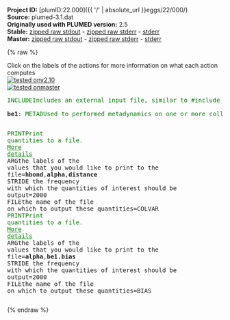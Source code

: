 **Project ID:** [plumID:22.000]({{ '/' | absolute_url }}eggs/22/000/)  
**Source:** plumed-3.1.dat  
**Originally used with PLUMED version:** 2.5  
**Stable:** [zipped raw stdout](plumed-3.1.dat.plumed.stdout.txt.zip) - [zipped raw stderr](plumed-3.1.dat.plumed.stderr.txt.zip) - [stderr](plumed-3.1.dat.plumed.stderr)  
**Master:** [zipped raw stdout](plumed-3.1.dat.plumed_master.stdout.txt.zip) - [zipped raw stderr](plumed-3.1.dat.plumed_master.stderr.txt.zip) - [stderr](plumed-3.1.dat.plumed_master.stderr)  

{% raw %}
<div class="plumedpreheader">
<div class="headerInfo" id="value_details_data/plumed-3.1.dat"> Click on the labels of the actions for more information on what each action computes </div>
<div class="containerBadge">
<div class="headerBadge"><a href="plumed-3.1.dat.plumed.stderr"><img src="https://img.shields.io/badge/v2.10-passing-green.svg" alt="tested onv2.10" /></a></div>
<div class="headerBadge"><a href="plumed-3.1.dat.plumed_master.stderr"><img src="https://img.shields.io/badge/master-passing-green.svg" alt="tested onmaster" /></a></div>
</div>
</div>
<pre class="plumedlisting">
<span id="data/plumed-3.1.datplumed-common-3.dat_short"><span class="plumedtooltip" style="color:green">INCLUDE<span class="right">Includes an external input file, similar to #include in C preprocessor. <a href="https://www.plumed.org/doc-master/user-doc/html/INCLUDE">More details</a>. Show <a class="toggler" href='javascript:;' onclick='toggleDisplay("data/plumed-3.1.datplumed-common-3.dat");'>included file</a><i></i></span></span> <span class="plumedtooltip">FILE<span class="right">file to be included<i></i></span></span>=<a class="toggler" href='javascript:;' onclick='toggleDisplay("data/plumed-3.1.datplumed-common-3.dat");'>plumed-common-3.dat</a>
</span><span id="data/plumed-3.1.datplumed-common-3.dat_long" style="display:none;"><span style="color:blue" class="comment"># The command:
</span><span class="toggler" style="color:red" onclick='toggleDisplay("data/plumed-3.1.datplumed-common-3.dat")'># INCLUDE FILE=plumed-common-3.dat
</span><span style="color:blue" class="comment"># ensures PLUMED loads the contents of the file called plumed-common-3.dat</span>
<span style="color:blue" class="comment"># The contents of this file are shown below (click the red comment to hide them).</span>
<span style="display:none;" id="data/plumed-3.1.datplumed-common-3.dat">The INCLUDE action with label <b>plumed-common-3.dat</b> calculates something</span><span class="plumedtooltip" style="color:green">UNITS<span class="right">This command sets the internal units for the code. <a href="https://www.plumed.org/doc-master/user-doc/html/UNITS" style="color:green">More details</a><i></i></span></span> <span class="plumedtooltip">LENGTH<span class="right">the units of lengths<i></i></span></span>=nm <span class="plumedtooltip">TIME<span class="right">the units of time<i></i></span></span>=ps  <span class="plumedtooltip">ENERGY<span class="right">the units of energy<i></i></span></span>=kj/mol
<span style="display:none;" id="data/plumed-3.1.dat">The UNITS action with label <b></b> calculates something</span><span class="plumedtooltip" style="color:green">MOLINFO<span class="right">This command is used to provide information on the molecules that are present in your system. <a href="https://www.plumed.org/doc-master/user-doc/html/MOLINFO" style="color:green">More details</a><i></i></span></span> <span class="plumedtooltip">STRUCTURE<span class="right">a file in pdb format containing a reference structure<i></i></span></span>=3.pdb
<span class="plumedtooltip" style="color:green">RANDOM_EXCHANGES<span class="right">Set random pattern for exchanges. <a href="https://www.plumed.org/doc-master/user-doc/html/RANDOM_EXCHANGES" style="color:green">More details</a><i></i></span></span>
<br/><b name="data/plumed-3.1.dathbond" onclick='showPath("data/plumed-3.1.dat","data/plumed-3.1.dathbond","data/plumed-3.1.dathbond","brown")'>hbond</b>: <span class="plumedtooltip" style="color:green">CONTACTMAP<span class="right">Calculate the distances between a number of pairs of atoms and transform each distance by a switching function. <a href="https://www.plumed.org/doc-master/user-doc/html/CONTACTMAP" style="color:green">More details</a><i></i></span></span> <span class="plumedtooltip">ATOMS1<span class="right">the atoms involved in each of the contacts you wish to calculate<i></i></span></span>=427,363 <span class="plumedtooltip">SWITCH1<span class="right">The switching functions to use for each of the contacts in your map. Options for this keyword are explained in the documentation for <a href="https://www.plumed.org/doc-master/user-doc/html/LESS_THAN">LESS_THAN</a>.<i></i></span></span>={Q R_0=0.01 BETA=50.0 LAMBDA=1.5 REF=0.32} <span class="plumedtooltip">WEIGHT1<span class="right">A weight value for a given contact, by default is 1<i></i></span></span>=0.09091 <span class="plumedtooltip">ATOMS2<span class="right">the atoms involved in each of the contacts you wish to calculate<i></i></span></span>=405,346 <span class="plumedtooltip">SWITCH2<span class="right">The switching functions to use for each of the contacts in your map. Options for this keyword are explained in the documentation for <a href="https://www.plumed.org/doc-master/user-doc/html/LESS_THAN">LESS_THAN</a>.<i></i></span></span>={Q R_0=0.01 BETA=50.0 LAMBDA=1.5 REF=0.32} <span class="plumedtooltip">WEIGHT2<span class="right">A weight value for a given contact, by default is 1<i></i></span></span>=0.09091 <span class="plumedtooltip">ATOMS3<span class="right">the atoms involved in each of the contacts you wish to calculate<i></i></span></span>=383,330 <span class="plumedtooltip">SWITCH3<span class="right">The switching functions to use for each of the contacts in your map. Options for this keyword are explained in the documentation for <a href="https://www.plumed.org/doc-master/user-doc/html/LESS_THAN">LESS_THAN</a>.<i></i></span></span>={Q R_0=0.01 BETA=50.0 LAMBDA=1.5 REF=0.32} <span class="plumedtooltip">WEIGHT3<span class="right">A weight value for a given contact, by default is 1<i></i></span></span>=0.09091 <span class="plumedtooltip">ATOMS4<span class="right">the atoms involved in each of the contacts you wish to calculate<i></i></span></span>=364,311 <span class="plumedtooltip">SWITCH4<span class="right">The switching functions to use for each of the contacts in your map. Options for this keyword are explained in the documentation for <a href="https://www.plumed.org/doc-master/user-doc/html/LESS_THAN">LESS_THAN</a>.<i></i></span></span>={Q R_0=0.01 BETA=50.0 LAMBDA=1.5 REF=0.32} <span class="plumedtooltip">WEIGHT4<span class="right">A weight value for a given contact, by default is 1<i></i></span></span>=0.09091 <span class="plumedtooltip">ATOMS5<span class="right">the atoms involved in each of the contacts you wish to calculate<i></i></span></span>=347,297 <span class="plumedtooltip">SWITCH5<span class="right">The switching functions to use for each of the contacts in your map. Options for this keyword are explained in the documentation for <a href="https://www.plumed.org/doc-master/user-doc/html/LESS_THAN">LESS_THAN</a>.<i></i></span></span>={Q R_0=0.01 BETA=50.0 LAMBDA=1.5 REF=0.32} <span class="plumedtooltip">WEIGHT5<span class="right">A weight value for a given contact, by default is 1<i></i></span></span>=0.09091 <span class="plumedtooltip">ATOMS6<span class="right">the atoms involved in each of the contacts you wish to calculate<i></i></span></span>=331,278 <span class="plumedtooltip">SWITCH6<span class="right">The switching functions to use for each of the contacts in your map. Options for this keyword are explained in the documentation for <a href="https://www.plumed.org/doc-master/user-doc/html/LESS_THAN">LESS_THAN</a>.<i></i></span></span>={Q R_0=0.01 BETA=50.0 LAMBDA=1.5 REF=0.32} <span class="plumedtooltip">WEIGHT6<span class="right">A weight value for a given contact, by default is 1<i></i></span></span>=0.09091 <span class="plumedtooltip">ATOMS7<span class="right">the atoms involved in each of the contacts you wish to calculate<i></i></span></span>=312,262 <span class="plumedtooltip">SWITCH7<span class="right">The switching functions to use for each of the contacts in your map. Options for this keyword are explained in the documentation for <a href="https://www.plumed.org/doc-master/user-doc/html/LESS_THAN">LESS_THAN</a>.<i></i></span></span>={Q R_0=0.01 BETA=50.0 LAMBDA=1.5 REF=0.32} <span class="plumedtooltip">WEIGHT7<span class="right">A weight value for a given contact, by default is 1<i></i></span></span>=0.09091 <span class="plumedtooltip">ATOMS8<span class="right">the atoms involved in each of the contacts you wish to calculate<i></i></span></span>=298,243 <span class="plumedtooltip">SWITCH8<span class="right">The switching functions to use for each of the contacts in your map. Options for this keyword are explained in the documentation for <a href="https://www.plumed.org/doc-master/user-doc/html/LESS_THAN">LESS_THAN</a>.<i></i></span></span>={Q R_0=0.01 BETA=50.0 LAMBDA=1.5 REF=0.32} <span class="plumedtooltip">WEIGHT8<span class="right">A weight value for a given contact, by default is 1<i></i></span></span>=0.09091 <span class="plumedtooltip">ATOMS9<span class="right">the atoms involved in each of the contacts you wish to calculate<i></i></span></span>=279,227 <span class="plumedtooltip">SWITCH9<span class="right">The switching functions to use for each of the contacts in your map. Options for this keyword are explained in the documentation for <a href="https://www.plumed.org/doc-master/user-doc/html/LESS_THAN">LESS_THAN</a>.<i></i></span></span>={Q R_0=0.01 BETA=50.0 LAMBDA=1.5 REF=0.32} <span class="plumedtooltip">WEIGHT9<span class="right">A weight value for a given contact, by default is 1<i></i></span></span>=0.09091 <span class="plumedtooltip">ATOMS10<span class="right">the atoms involved in each of the contacts you wish to calculate<i></i></span></span>=263,213 <span class="plumedtooltip">SWITCH10<span class="right">The switching functions to use for each of the contacts in your map. Options for this keyword are explained in the documentation for <a href="https://www.plumed.org/doc-master/user-doc/html/LESS_THAN">LESS_THAN</a>.<i></i></span></span>={Q R_0=0.01 BETA=50.0 LAMBDA=1.5 REF=0.32} <span class="plumedtooltip">WEIGHT10<span class="right">A weight value for a given contact, by default is 1<i></i></span></span>=0.09091 <span class="plumedtooltip">ATOMS11<span class="right">the atoms involved in each of the contacts you wish to calculate<i></i></span></span>=244,203 <span class="plumedtooltip">SWITCH11<span class="right">The switching functions to use for each of the contacts in your map. Options for this keyword are explained in the documentation for <a href="https://www.plumed.org/doc-master/user-doc/html/LESS_THAN">LESS_THAN</a>.<i></i></span></span>={Q R_0=0.01 BETA=50.0 LAMBDA=1.5 REF=0.32} <span class="plumedtooltip">WEIGHT11<span class="right">A weight value for a given contact, by default is 1<i></i></span></span>=0.09091 <span class="plumedtooltip">SUM<span class="right"> calculate the sum of all the contacts in the input<i></i></span></span>
<br/><span style="display:none;" id="data/plumed-3.1.dathbond">The CONTACTMAP action with label <b>hbond</b> calculates the following quantities:<table  align="center" frame="void" width="95%" cellpadding="5%"><tr><td width="5%"><b> Quantity </b>  </td><td><b> Description </b> </td></tr><tr><td width="5%">hbond.contact</td><td>By not using SUM or CMDIST each contact will be stored in a component</td></tr><tr><td width="5%">hbond.value</td><td>the sum of all the switching function on all the distances</td></tr></table></span><b name="data/plumed-3.1.datalpha" onclick='showPath("data/plumed-3.1.dat","data/plumed-3.1.datalpha","data/plumed-3.1.datalpha","brown")'>alpha</b>: <span class="plumedtooltip" style="color:green">ALPHARMSD<span class="right">Probe the alpha helical content of a protein structure. <a href="https://www.plumed.org/doc-master/user-doc/html/ALPHARMSD" style="color:green">More details</a><i></i></span></span> <span class="plumedtooltip">RESIDUES<span class="right">this command is used to specify the set of residues that could conceivably form part of the secondary structure<i></i></span></span>=28-39 <span class="plumedtooltip">TYPE<span class="right"> the manner in which RMSD alignment is performed<i></i></span></span>=OPTIMAL <span class="plumedtooltip">R_0<span class="right">The r_0 parameter of the switching function<i></i></span></span>=0.1 <span class="plumedtooltip">D_0<span class="right"> The d_0 parameter of the switching function<i></i></span></span>=0.02
<span style="display:none;" id="data/plumed-3.1.datalpha">The ALPHARMSD action with label <b>alpha</b> calculates the following quantities:<table  align="center" frame="void" width="95%" cellpadding="5%"><tr><td width="5%"><b> Quantity </b>  </td><td><b> Description </b> </td></tr><tr><td width="5%">alpha.struct</td><td>the vectors containing the rmsd distances between the residues and each of the reference structures</td></tr><tr><td width="5%">alpha.lessthan</td><td>the number blocks of residues that have an RMSD from the secondary structure that is less than the threshold</td></tr><tr><td width="5%">alpha.value</td><td>if LESS_THAN is present the RMSD distance between each residue and the ideal alpha helix</td></tr></table></span><b name="data/plumed-3.1.datapp_head" onclick='showPath("data/plumed-3.1.dat","data/plumed-3.1.datapp_head","data/plumed-3.1.datapp_head","brown")'>app_head</b>: <span class="plumedtooltip" style="color:green">CENTER<span class="right">Calculate the center for a group of atoms, with arbitrary weights. <a href="https://www.plumed.org/doc-master/user-doc/html/CENTER" style="color:green">More details</a><i></i></span></span> <span class="plumedtooltip">ATOMS<span class="right">the group of atoms that appear in the definition of this center<i></i></span></span>=230,246
<span style="display:none;" id="data/plumed-3.1.datapp_head">The CENTER action with label <b>app_head</b> calculates the following quantities:<table  align="center" frame="void" width="95%" cellpadding="5%"><tr><td width="5%"><b> Quantity </b>  </td><td><b> Description </b> </td></tr><tr><td width="5%">app_head.value</td><td>the position of the center of mass</td></tr></table></span><b name="data/plumed-3.1.datapp_tail" onclick='showPath("data/plumed-3.1.dat","data/plumed-3.1.datapp_tail","data/plumed-3.1.datapp_tail","brown")'>app_tail</b>: <span class="plumedtooltip" style="color:green">CENTER<span class="right">Calculate the center for a group of atoms, with arbitrary weights. <a href="https://www.plumed.org/doc-master/user-doc/html/CENTER" style="color:green">More details</a><i></i></span></span> <span class="plumedtooltip">ATOMS<span class="right">the group of atoms that appear in the definition of this center<i></i></span></span>=407,429
<span style="display:none;" id="data/plumed-3.1.datapp_tail">The CENTER action with label <b>app_tail</b> calculates the following quantities:<table  align="center" frame="void" width="95%" cellpadding="5%"><tr><td width="5%"><b> Quantity </b>  </td><td><b> Description </b> </td></tr><tr><td width="5%">app_tail.value</td><td>the position of the center of mass</td></tr></table></span><b name="data/plumed-3.1.datdistance" onclick='showPath("data/plumed-3.1.dat","data/plumed-3.1.datdistance","data/plumed-3.1.datdistance","brown")'>distance</b>: <span class="plumedtooltip" style="color:green">DISTANCE<span class="right">Calculate the distance/s between pairs of atoms. <a href="https://www.plumed.org/doc-master/user-doc/html/DISTANCE" style="color:green">More details</a><i></i></span></span> <span class="plumedtooltip">ATOMS<span class="right">the pair of atom that we are calculating the distance between<i></i></span></span>=<b name="data/plumed-3.1.datapp_head">app_head</b>,<b name="data/plumed-3.1.datapp_tail">app_tail</b>
<span style="color:blue"># --- End of included input --- </span></span><br/><span style="display:none;" id="data/plumed-3.1.datdistance">The DISTANCE action with label <b>distance</b> calculates the following quantities:<table  align="center" frame="void" width="95%" cellpadding="5%"><tr><td width="5%"><b> Quantity </b>  </td><td><b> Description </b> </td></tr><tr><td width="5%">distance.value</td><td>the DISTANCE between this pair of atoms</td></tr></table></span><b name="data/plumed-3.1.datbe1" onclick='showPath("data/plumed-3.1.dat","data/plumed-3.1.datbe1","data/plumed-3.1.datbe1","brown")'>be1</b>: <span class="plumedtooltip" style="color:green">METAD<span class="right">Used to performed metadynamics on one or more collective variables. <a href="https://www.plumed.org/doc-master/user-doc/html/METAD" style="color:green">More details</a><i></i></span></span> <span class="plumedtooltip">ARG<span class="right">the labels of the scalars on which the bias will act<i></i></span></span>=<b name="data/plumed-3.1.datalpha">alpha</b> <span class="plumedtooltip">SIGMA<span class="right">the widths of the Gaussian hills<i></i></span></span>=1.0 <span class="plumedtooltip">HEIGHT<span class="right">the heights of the Gaussian hills<i></i></span></span>=4.0 <span class="plumedtooltip">BIASFACTOR<span class="right">use well tempered metadynamics and use this bias factor<i></i></span></span>=20 <span class="plumedtooltip">TEMP<span class="right">the system temperature - this is only needed if you are doing well-tempered metadynamics<i></i></span></span>=310 <span class="plumedtooltip">PACE<span class="right">the frequency for hill addition<i></i></span></span>=2000 <span class="plumedtooltip">FILE<span class="right"> a file in which the list of added hills is stored<i></i></span></span>=HILLS <span class="plumedtooltip">GRID_SPACING<span class="right">the approximate grid spacing (to be used as an alternative or together with GRID_BIN)<i></i></span></span>=0.25 <span class="plumedtooltip">GRID_MIN<span class="right">the lower bounds for the grid<i></i></span></span>=0 <span class="plumedtooltip">GRID_MAX<span class="right">the upper bounds for the grid<i></i></span></span>=7.5

<span style="display:none;" id="data/plumed-3.1.datbe1">The METAD action with label <b>be1</b> calculates the following quantities:<table  align="center" frame="void" width="95%" cellpadding="5%"><tr><td width="5%"><b> Quantity </b>  </td><td><b> Description </b> </td></tr><tr><td width="5%">be1.bias</td><td>the instantaneous value of the bias potential</td></tr></table></span><span class="plumedtooltip" style="color:green">PRINT<span class="right">Print quantities to a file. <a href="https://www.plumed.org/doc-master/user-doc/html/PRINT" style="color:green">More details</a><i></i></span></span> <span class="plumedtooltip">ARG<span class="right">the labels of the values that you would like to print to the file<i></i></span></span>=<b name="data/plumed-3.1.dathbond">hbond</b>,<b name="data/plumed-3.1.datalpha">alpha</b>,<b name="data/plumed-3.1.datdistance">distance</b> <span class="plumedtooltip">STRIDE<span class="right"> the frequency with which the quantities of interest should be output<i></i></span></span>=2000 <span class="plumedtooltip">FILE<span class="right">the name of the file on which to output these quantities<i></i></span></span>=COLVAR
<span class="plumedtooltip" style="color:green">PRINT<span class="right">Print quantities to a file. <a href="https://www.plumed.org/doc-master/user-doc/html/PRINT" style="color:green">More details</a><i></i></span></span> <span class="plumedtooltip">ARG<span class="right">the labels of the values that you would like to print to the file<i></i></span></span>=<b name="data/plumed-3.1.datalpha">alpha</b>,<b name="data/plumed-3.1.datbe1">be1.bias</b> <span class="plumedtooltip">STRIDE<span class="right"> the frequency with which the quantities of interest should be output<i></i></span></span>=2000 <span class="plumedtooltip">FILE<span class="right">the name of the file on which to output these quantities<i></i></span></span>=BIAS
</pre>
{% endraw %}
